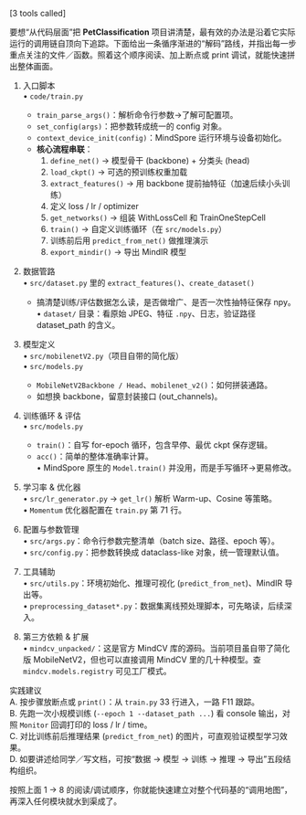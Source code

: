 [3 tools called]

要想“从代码层面”把 **PetClassification** 项目讲清楚，最有效的办法是沿着它实际运行的调用链自顶向下追踪。下面给出一条循序渐进的“解码”路线，并指出每一步重点关注的文件／函数。照着这个顺序阅读、加上断点或 print 调试，就能快速拼出整体画面。  

1. 入口脚本  
   • `code/train.py`  
     - `train_parse_args()`：解析命令行参数→了解可配置项。  
     - `set_config(args)`：把参数转成统一的 config 对象。  
     - `context_device_init(config)`：MindSpore 运行环境与设备初始化。  
     - **核心流程串联**：  
       1) `define_net()` → 模型骨干 (backbone) + 分类头 (head)  
       2) `load_ckpt()` → 可选的预训练权重加载  
       3) `extract_features()` → 用 backbone 提前抽特征（加速后续小头训练）  
       4) 定义 loss / lr / optimizer  
       5) `get_networks()` → 组装 WithLossCell 和 TrainOneStepCell  
       6) `train()` → 自定义训练循环（在 `src/models.py`）  
       7) 训练前后用 `predict_from_net()` 做推理演示  
       8) `export_mindir()` → 导出 MindIR 模型

2. 数据管路  
   • `src/dataset.py` 里的 `extract_features()`、`create_dataset()`  
     - 搞清楚训练/评估数据怎么读，是否做增广、是否一次性抽特征保存 npy。  
   • `dataset/` 目录：看原始 JPEG、特征 `.npy`、日志，验证路径 dataset_path 的含义。

3. 模型定义  
   • `src/mobilenetV2.py`（项目自带的简化版）  
   • `src/models.py`  
     - `MobileNetV2Backbone / Head`、`mobilenet_v2()`：如何拼装通路。  
     - 如想换 backbone，留意封装接口 (out_channels)。

4. 训练循环 & 评估  
   • `src/models.py`  
     - `train()`：自写 for-epoch 循环，包含早停、最优 ckpt 保存逻辑。  
     - `acc()`：简单的整体准确率计算。  
   • MindSpore 原生的 `Model.train()` 并没用，而是手写循环→更易修改。

5. 学习率 & 优化器  
   • `src/lr_generator.py` → `get_lr()` 解析 Warm-up、Cosine 等策略。  
   • `Momentum` 优化器配置在 `train.py` 第 71 行。

6. 配置与参数管理  
   • `src/args.py`：命令行参数完整清单（batch size、路径、epoch 等）。  
   • `src/config.py`：把参数转换成 dataclass-like 对象，统一管理默认值。

7. 工具辅助  
   • `src/utils.py`：环境初始化、推理可视化 (`predict_from_net`)、MindIR 导出等。  
   • `preprocessing_dataset*.py`：数据集离线预处理脚本，可先略读，后续深入。

8. 第三方依赖 & 扩展  
   • `mindcv_unpacked/`：这是官方 MindCV 库的源码。当前项目虽自带了简化版 MobileNetV2，但也可以直接调用 MindCV 里的几十种模型。查 `mindcv.models.registry` 可见工厂模式。

实践建议  
A. 按步骤放断点或 `print()`：从 `train.py` 33 行进入，一路 F11 跟踪。  
B. 先跑一次小规模训练 (`--epoch 1 --dataset_path ...`) 看 console 输出，对照 `Monitor` 回调打印的 loss / lr / time。  
C. 对比训练前后推理结果 (`predict_from_net`) 的图片，可直观验证模型学习效果。  
D. 如要讲述给同学／写文档，可按“数据 → 模型 → 训练 → 推理 → 导出”五段结构组织。

按照上面 1 → 8 的阅读/调试顺序，你就能快速建立对整个代码基的“调用地图”，再深入任何模块就水到渠成了。